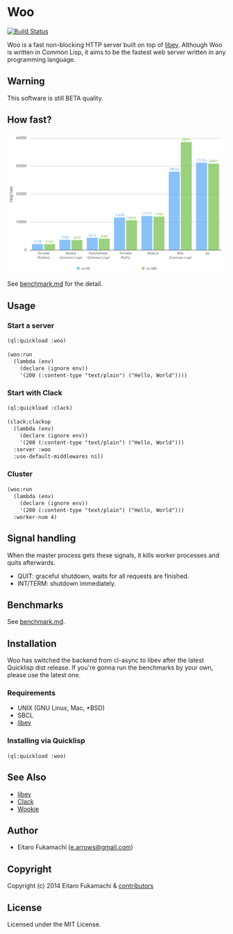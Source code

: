 # Woo

[![Build Status](https://travis-ci.org/fukamachi/woo.svg?branch=master)](https://travis-ci.org/fukamachi/woo)

Woo is a fast non-blocking HTTP server built on top of [libev](http://software.schmorp.de/pkg/libev.html). Although Woo is written in Common Lisp, it aims to be the fastest web server written in any programming language.

## Warning

This software is still BETA quality.

## How fast?

![Benchmark graph](images/benchmark.png)

See [benchmark.md](benchmark.md) for the detail.

## Usage

### Start a server

```common-lisp
(ql:quickload :woo)

(woo:run
  (lambda (env)
    (declare (ignore env))
    '(200 (:content-type "text/plain") ("Hello, World"))))
```

### Start with Clack

```common-lisp
(ql:quickload :clack)

(clack:clackup
  (lambda (env)
    (declare (ignore env))
    '(200 (:content-type "text/plain") ("Hello, World")))
  :server :woo
  :use-default-middlewares nil)
```

### Cluster

```common-lisp
(woo:run
  (lambda (env)
    (declare (ignore env))
    '(200 (:content-type "text/plain") ("Hello, World")))
  :worker-num 4)
```

## Signal handling

When the master process gets these signals, it kills worker processes and quits afterwards.

- QUIT: graceful shutdown, waits for all requests are finished.
- INT/TERM: shutdown immediately.

## Benchmarks

See [benchmark.md](benchmark.md).

## Installation

Woo has switched the backend from cl-async to libev after the latest Quicklisp dist release. If you're gonna run the benchmarks by your own, please use the latest one.

### Requirements

* UNIX (GNU Linux, Mac, \*BSD)
* SBCL
* [libev](http://libev.schmorp.de)

### Installing via Quicklisp

```common-lisp
(ql:quickload :woo)
```

## See Also

* [libev](http://software.schmorp.de/pkg/libev.html)
* [Clack](http://clacklisp.org/)
* [Wookie](http://wookie.beeets.com)

## Author

* Eitaro Fukamachi (e.arrows@gmail.com)

## Copyright

Copyright (c) 2014 Eitaro Fukamachi & [contributors](https://github.com/fukamachi/woo/graphs/contributors)

## License

Licensed under the MIT License.
